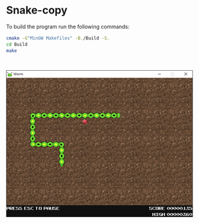 # Snake-copy
To build the program run the following commands:
```bash
cmake -G"MinGW Makefiles" -B./Build -S.
cd Build
make
```
<br>

![](Resources/screenshot.png)